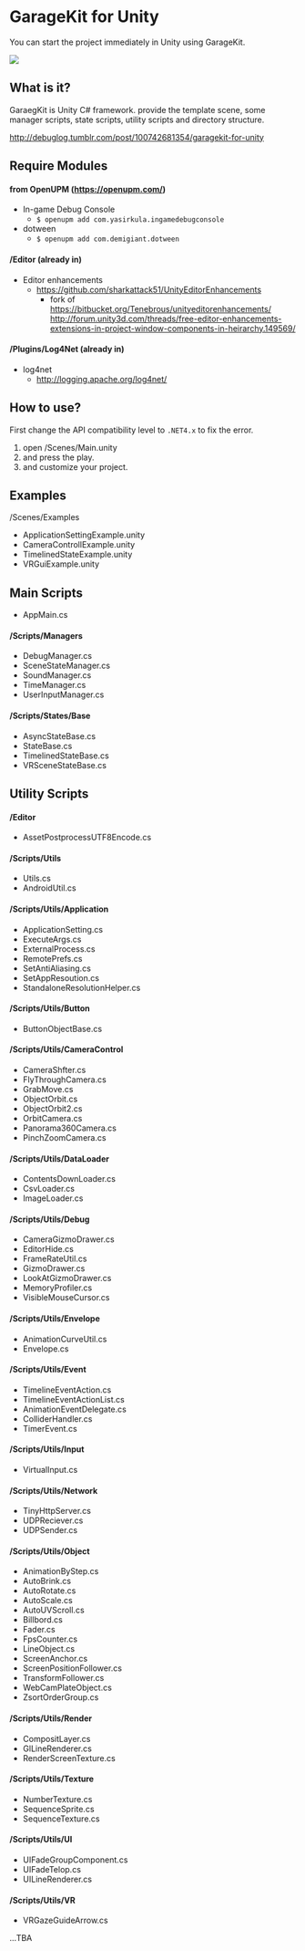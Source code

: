 GarageKit for Unity
===================
You can start the project immediately in Unity using GarageKit.

![](http://media.tumblr.com/1ad50e485e709219816e2cc0057d65b1/tumblr_inline_ndw8fqGnIb1qzb8ql.png)

## What is it?

GaraegKit is Unity C# framework. provide the template scene, some manager scripts, state scripts, utility scripts and directory structure.

http://debuglog.tumblr.com/post/100742681354/garagekit-for-unity

## Require Modules

#### from OpenUPM (https://openupm.com/)

- In-game Debug Console
  - `$ openupm add com.yasirkula.ingamedebugconsole`
- dotween
  - `$ openupm add com.demigiant.dotween`

#### /Editor (already in)

- Editor enhancements
  - https://github.com/sharkattack51/UnityEditorEnhancements
    - fork of
  https://bitbucket.org/Tenebrous/unityeditorenhancements/
  http://forum.unity3d.com/threads/free-editor-enhancements-extensions-in-project-window-components-in-heirarchy.149569/

#### /Plugins/Log4Net (already in)

- log4net  
  - http://logging.apache.org/log4net/

## How to use?

First change the API compatibility level to `.NET4.x` to fix the error.

1. open /Scenes/Main.unity
2. and press the play.
3. and customize your project.

## Examples

/Scenes/Examples

- ApplicationSettingExample.unity
- CameraControllExample.unity
- TimelinedStateExample.unity
- VRGuiExample.unity

## Main Scripts

- AppMain.cs

#### /Scripts/Managers

- DebugManager.cs
- SceneStateManager.cs
- SoundManager.cs
- TimeManager.cs
- UserInputManager.cs

#### /Scripts/States/Base

- AsyncStateBase.cs
- StateBase.cs
- TimelinedStateBase.cs
- VRSceneStateBase.cs

## Utility Scripts

#### /Editor

- AssetPostprocessUTF8Encode.cs

#### /Scripts/Utils

- Utils.cs
- AndroidUtil.cs

#### /Scripts/Utils/Application
  
- ApplicationSetting.cs
- ExecuteArgs.cs
- ExternalProcess.cs
- RemotePrefs.cs
- SetAntiAliasing.cs
- SetAppResoution.cs
- StandaloneResolutionHelper.cs

#### /Scripts/Utils/Button

- ButtonObjectBase.cs

#### /Scripts/Utils/CameraControl

- CameraShfter.cs
- FlyThroughCamera.cs
- GrabMove.cs
- ObjectOrbit.cs
- ObjectOrbit2.cs
- OrbitCamera.cs
- Panorama360Camera.cs
- PinchZoomCamera.cs

#### /Scripts/Utils/DataLoader

- ContentsDownLoader.cs
- CsvLoader.cs
- ImageLoader.cs

#### /Scripts/Utils/Debug

- CameraGizmoDrawer.cs
- EditorHide.cs
- FrameRateUtil.cs
- GizmoDrawer.cs
- LookAtGizmoDrawer.cs
- MemoryProfiler.cs
- VisibleMouseCursor.cs

#### /Scripts/Utils/Envelope

- AnimationCurveUtil.cs
- Envelope.cs

#### /Scripts/Utils/Event

- TimelineEventAction.cs
- TimelineEventActionList.cs
- AnimationEventDelegate.cs
- ColliderHandler.cs
- TimerEvent.cs

#### /Scripts/Utils/Input

- VirtualInput.cs

#### /Scripts/Utils/Network

- TinyHttpServer.cs
- UDPReciever.cs
- UDPSender.cs

#### /Scripts/Utils/Object

- AnimationByStep.cs
- AutoBrink.cs
- AutoRotate.cs
- AutoScale.cs
- AutoUVScroll.cs
- Billbord.cs
- Fader.cs
- FpsCounter.cs
- LineObject.cs
- ScreenAnchor.cs
- ScreenPositionFollower.cs
- TransformFollower.cs
- WebCamPlateObject.cs
- ZsortOrderGroup.cs

#### /Scripts/Utils/Render

- CompositLayer.cs
- GlLineRenderer.cs
- RenderScreenTexture.cs

#### /Scripts/Utils/Texture

- NumberTexture.cs
- SequenceSprite.cs
- SequenceTexture.cs

#### /Scripts/Utils/UI

- UIFadeGroupComponent.cs
- UIFadeTelop.cs
- UILineRenderer.cs

#### /Scripts/Utils/VR

- VRGazeGuideArrow.cs

...TBA
